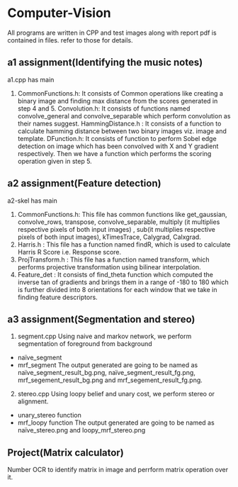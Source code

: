 Computer-Vision
===============

All programs are written in CPP and test images along with report pdf is contained in files. refer to those for details.

a1 assignment(Identifying the music notes)
--------------------------------------------
a1.cpp has main
1. CommonFunctions.h: It consists of Common operations like creating a binary image and finding max 
distance from the scores generated in step 4 and 5.
Convolution.h: It consists of functions named convolve_general and convolve_separable which perform 
convolution as their names suggest.
HammingDistance.h : It consists of a function to calculate hamming distance between two binary images 
viz. image and template.
DFunction.h: It consists of function to perform Sobel edge detection on image which has been convolved 
with X and Y gradient respectively. Then we have a function which performs the scoring operation given 
in step 5.

a2 assignment(Feature detection)
--------------------------------
a2-skel has main
1. CommonFunctions.h: This file has common functions like get_gaussian, convolve_rows, transpose, 
convolve_separable, multiply (it multiplies respective pixels of both input images) , 
sub(it multiplies respective pixels of both input images), kTimesTrace, Calygrad, Calxgrad.
2. Harris.h : This file has a function named findR, which is used to calculate Harris R Score i.e. Response score.
3. ProjTransform.h : This file has a function named transform, which performs projective transformation using
bilinear interpolation.
4. Feature_det : It consists of find_theta function which computed the inverse tan of gradients 
and brings them in a range of -180 to 180 which is further divided into 8 orientations for each window that we take in 
finding feature descriptors.

a3 assignment(Segmentation and stereo)
--------------------------------------
1. segment.cpp
Using naive and markov network, we perform segmentation of foreground from background
- naïve_segment
- mrf_segment
The output generated are going to be named as naïve_segment_result_bg.png, 
naïve_segment_result_fg.png, mrf_segement_result_bg.png and mrf_segement_result_fg.png.
2. stereo.cpp
Using loopy belief and unary cost, we perform stereo or alignment.
- unary_stereo function
- mrf_loopy function
The output generated are going to be named as naïve_stereo.png and loopy_mrf_stereo.png

Project(Matrix calculator)
--------------------------
Number OCR to identify matrix in image and perrform matrix operation over it.

